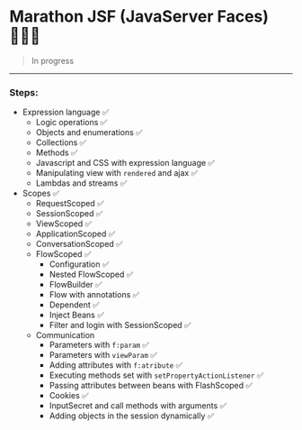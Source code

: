 # Marathon JSF (JavaServer Faces) 👨‍💻🚀

> In progress

---

### Steps:
- Expression language ✅
  - Logic operations ✅
  - Objects and enumerations ✅
  - Collections ✅
  - Methods ✅
  - Javascript and CSS with expression language ✅
  - Manipulating view with `rendered` and ajax ✅
  - Lambdas and streams ✅
- Scopes ✅
  - RequestScoped ✅
  - SessionScoped ✅
  - ViewScoped ✅
  - ApplicationScoped ✅
  - ConversationScoped ✅
  - FlowScoped ✅
    - Configuration ✅
    - Nested FlowScoped ✅
    - FlowBuilder ✅
    - Flow with annotations ✅
    - Dependent ✅
    - Inject Beans ✅
    - Filter and login with SessionScoped ✅
  - Communication
    - Parameters with `f:param` ✅
    - Parameters with `viewParam` ✅
    - Adding attributes with `f:atribute` ✅
    - Executing methods set with `setPropertyActionListener` ✅
    - Passing attributes between beans with FlashScoped ✅
    - Cookies ✅
    - InputSecret and call methods with arguments ✅
    - Adding objects in the session dynamically ✅